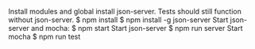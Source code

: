 Install modules and global install json-server. Tests should still function without json-server.
    $ npm install
    $ npm install -g json-server
Start json-server and mocha:
    $ npm start
Start json-server
    $ npm run server
Start mocha
    $ npm run test
